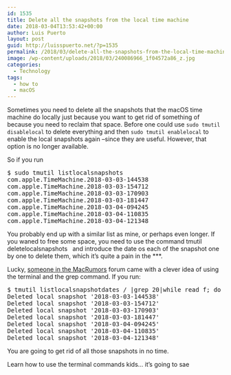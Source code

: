 ```yaml
---
id: 1535
title: Delete all the snapshots from the local time machine
date: 2018-03-04T13:53:42+00:00
author: Luis Puerto
layout: post
guid: http://luisspuerto.net/?p=1535
permalink: /2018/03/delete-all-the-snapshots-from-the-local-time-machine/
image: /wp-content/uploads/2018/03/240086966_1f04572a86_z.jpg
categories:
  - Technology
tags:
  - how to
  - macOS
---
```

Sometimes you need to delete all the snapshots that the macOS time machine do locally just because you want to get rid of something of because you need to reclaim that space. Before one could use `sudo tmutil disablelocal` to delete everything and then `sudo tmutil enablelocal` to enable the local snapshots again –since they are useful. However, that option is no longer available.

So if you run

<pre class="lang:sh decode:true">$ sudo tmutil listlocalsnapshots
com.apple.TimeMachine.2018-03-03-144538
com.apple.TimeMachine.2018-03-03-154712
com.apple.TimeMachine.2018-03-03-170903
com.apple.TimeMachine.2018-03-03-181447
com.apple.TimeMachine.2018-03-04-094245
com.apple.TimeMachine.2018-03-04-110835
com.apple.TimeMachine.2018-03-04-121348</pre>

You probably end up with a similar list as mine, or perhaps even longer. If you waned to free some space, you need to use the command <span class="lang:default highlight:0 decode:true  crayon-inline ">tmutil deletelocalsnapshots <date></span>  and introduce the date os each of the snapshot one by one to delete them, which it&#8217;s quite a pain in the \***.

Lucky, [someone in the MacRumors](https://forums.macrumors.com/threads/how-to-delete-time-machine-local-backups-on-high-sierra.2073998/#post-25673423) forum came with a clever idea of using the terminal and the grep command. If you run:

<pre class="lang:sh decode:true">$ tmutil listlocalsnapshotdates / |grep 20|while read f; do tmutil deletelocalsnapshots $f; done
Deleted local snapshot '2018-03-03-144538'
Deleted local snapshot '2018-03-03-154712'
Deleted local snapshot '2018-03-03-170903'
Deleted local snapshot '2018-03-03-181447'
Deleted local snapshot '2018-03-04-094245'
Deleted local snapshot '2018-03-04-110835'
Deleted local snapshot '2018-03-04-121348'</pre>

You are going to get rid of all those snapshots in no time.

Learn how to use the terminal commands kids&#8230; it&#8217;s going to sae
